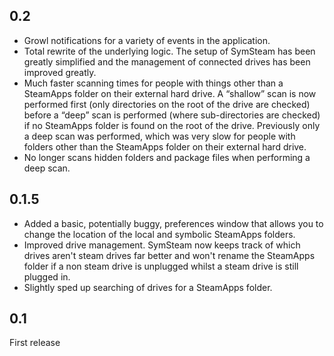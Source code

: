## 0.2

- Growl notifications for a variety of events in the application. 
- Total rewrite of the underlying logic. The setup of SymSteam has been greatly simplified and the management of connected drives has been improved greatly. 
- Much faster scanning times for people with things other than a SteamApps folder on their external hard drive. A “shallow” scan is now performed first (only directories on the root of the drive are checked) before a “deep” scan is performed (where sub-directories are checked) if no SteamApps folder is found on the root of the drive. Previously only a deep scan was performed, which was very slow for people with folders other than the SteamApps folder on their external hard drive. 
- No longer scans hidden folders and package files when performing a deep scan. 

## 0.1.5

- Added a basic, potentially buggy, preferences window that allows you to change the location of the local and symbolic SteamApps folders. 
- Improved drive management. SymSteam now keeps track of which drives aren't steam drives far better and won't rename the SteamApps folder if a non steam drive is unplugged whilst a steam drive is still plugged in. 
- Slightly sped up searching of drives for a SteamApps folder. 

## 0.1

First release